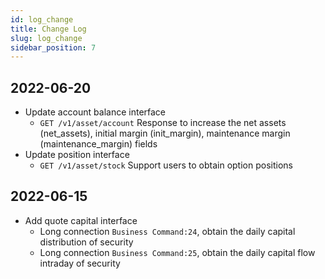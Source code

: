 ```yaml
---
id: log_change
title: Change Log
slug: log_change
sidebar_position: 7
---
```


## 2022-06-20

- Update account balance interface
  - `GET /v1/asset/account` Response to increase the net assets (net_assets), initial margin (init_margin), maintenance margin (maintenance_margin) fields
- Update position interface
  - `GET /v1/asset/stock` Support users to obtain option positions

## 2022-06-15

- Add quote capital interface
  - Long connection `Business Command:24`, obtain the daily capital distribution of security
  - Long connection `Business Command:25`, obtain the daily capital flow intraday of security
